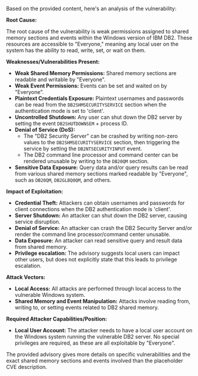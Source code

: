 Based on the provided content, here's an analysis of the vulnerability:

**Root Cause:**

The root cause of the vulnerability is weak permissions assigned to shared memory sections and events within the Windows version of IBM DB2. These resources are accessible to "Everyone," meaning any local user on the system has the ability to read, write, set, or wait on them.

**Weaknesses/Vulnerabilities Present:**

*   **Weak Shared Memory Permissions:**  Shared memory sections are readable and writable by "Everyone".
*   **Weak Event Permissions:** Events can be set and waited on by "Everyone".
*   **Plaintext Credentials Exposure:** Plaintext usernames and passwords can be read from the `DB2SHMSECURITYSERVICE` section when the authentication mode is set to 'client'.
*   **Uncontrolled Shutdown:** Any user can shut down the DB2 server by setting the event `DB2SHUTDOWNSEM` + process ID.
*   **Denial of Service (DoS):**
    *   The "DB2 Security Server" can be crashed by writing non-zero values to the `DB2SHMSECURITYSERVICE` section, then triggering the service by setting the  `DB2NTSECURITYINPUT` event.
    *   The DB2 command line processor and command center can be rendered unusable by writing to the `DB20QM` section.
*   **Sensitive Data Exposure:**  Query data and/or query results can be read from various shared memory sections marked readable by "Everyone", such as `DB20QM`, `DB2GLBQ0QM`, and others.

**Impact of Exploitation:**

*   **Credential Theft:**  Attackers can obtain usernames and passwords for client connections when the DB2 authentication mode is 'client'.
*   **Server Shutdown:**  An attacker can shut down the DB2 server, causing service disruption.
*   **Denial of Service:** An attacker can crash the DB2 Security Server and/or render the command line processor/command center unusable.
*   **Data Exposure:** An attacker can read sensitive query and result data from shared memory.
*   **Privilege escalation:** The advisory suggests local users can impact other users, but does not explicitly state that this leads to privilege escalation.

**Attack Vectors:**

*   **Local Access:** All attacks are performed through local access to the vulnerable Windows system.
*   **Shared Memory and Event Manipulation:** Attacks involve reading from, writing to, or setting events related to DB2 shared memory.

**Required Attacker Capabilities/Position:**

*   **Local User Account:** The attacker needs to have a local user account on the Windows system running the vulnerable DB2 server. No special privileges are required, as these are all exploitable by "Everyone".

The provided advisory gives more details on specific vulnerabilities and the exact shared memory sections and events involved than the placeholder CVE description.